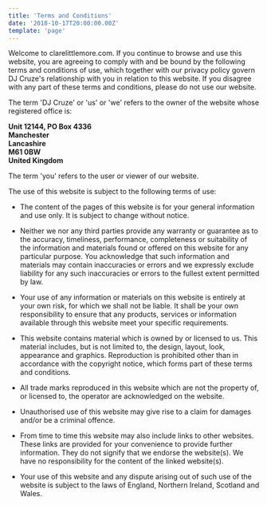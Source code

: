 ```yaml
---
title: 'Terms and Conditions'
date: '2018-10-17T20:00:00.00Z'
template: 'page'
---
```


Welcome to clarelittlemore.com. If you continue to browse and use this website, you are agreeing to comply with and be bound by the following terms and conditions of use, which together with our privacy policy govern DJ Cruze's relationship with you in relation to this website. If you disagree with any part of these terms and conditions, please do not use our website.

The term 'DJ Cruze' or 'us' or 'we' refers to the owner of the website whose registered office is:

**Unit 12144, PO Box 4336**  
**Manchester**  
**Lancashire**  
**M61 0BW**  
**United Kingdom**

The term 'you' refers to the user or viewer of our website.

The use of this website is subject to the following terms of use:

- The content of the pages of this website is for your general information and use only. It is subject to change without notice.

- Neither we nor any third parties provide any warranty or guarantee as to the accuracy, timeliness, performance, completeness or suitability of the information and materials found or offered on this website for any particular purpose. You acknowledge that such information and materials may contain inaccuracies or errors and we expressly exclude liability for any such inaccuracies or errors to the fullest extent permitted by law.

- Your use of any information or materials on this website is entirely at your own risk, for which we shall not be liable. It shall be your own responsibility to ensure that any products, services or information available through this website meet your specific requirements.

- This website contains material which is owned by or licensed to us. This material includes, but is not limited to, the design, layout, look, appearance and graphics. Reproduction is prohibited other than in accordance with the copyright notice, which forms part of these terms and conditions.

- All trade marks reproduced in this website which are not the property of, or licensed to, the operator are acknowledged on the website.

- Unauthorised use of this website may give rise to a claim for damages and/or be a criminal offence.

- From time to time this website may also include links to other websites. These links are provided for your convenience to provide further information. They do not signify that we endorse the website(s). We have no responsibility for the content of the linked website(s).

- Your use of this website and any dispute arising out of such use of the website is subject to the laws of England, Northern Ireland, Scotland and Wales.

